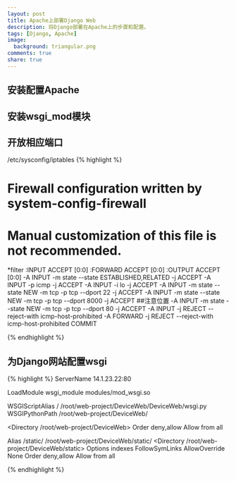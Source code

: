 ```yaml
---
layout: post
title: Apache上部署Django Web
description: 将Django部署在Apache上的步骤和配置。
tags: [Django, Apache]
image:
  background: triangular.png
comments: true
share: true
---
```


## 安装配置Apache

## 安装wsgi_mod模块

## 开放相应端口
/etc/sysconfig/iptables
{% highlight %}
# Firewall configuration written by system-config-firewall
# Manual customization of this file is not recommended.
*filter
:INPUT ACCEPT [0:0]
:FORWARD ACCEPT [0:0]
:OUTPUT ACCEPT [0:0]
-A INPUT -m state --state ESTABLISHED,RELATED -j ACCEPT
-A INPUT -p icmp -j ACCEPT
-A INPUT -i lo -j ACCEPT
-A INPUT -m state --state NEW -m tcp -p tcp --dport 22 -j ACCEPT
-A INPUT -m state --state NEW -m tcp -p tcp --dport 8000 -j ACCEPT  ##注意位置
-A INPUT -m state --state NEW -m tcp -p tcp --dport 80 -j ACCEPT
-A INPUT -j REJECT --reject-with icmp-host-prohibited
-A FORWARD -j REJECT --reject-with icmp-host-prohibited
COMMIT

{% endhighlight %}


## 为Django网站配置wsgi
{% highlight %}
ServerName 14.1.23.22:80

LoadModule wsgi_module modules/mod_wsgi.so

WSGIScriptAlias / /root/web-project/DeviceWeb/DeviceWeb/wsgi.py
WSGIPythonPath /root/web-project/DeviceWeb/

<Directory /root/web-project/DeviceWeb>
<Files wsgi.py>
Order deny,allow
Allow from all
</Files>
</Directory>


Alias /static/ /root/web-project/DeviceWeb/static/
<Directory /root/web-project/DeviceWeb/static>
    Options indexes FollowSymLinks
    AllowOverride None
    Order deny,allow
    Allow from all
</Directory>

{% endhighlight %}